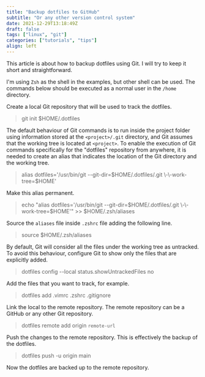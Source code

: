 ```yaml
---
title: "Backup dotfiles to GitHub"
subtitle: "Or any other version control system"
date: 2021-12-29T13:18:49Z
draft: false
tags: ["linux", "git"]
categories: ["tutorials", "tips"]
align: left
---
```


This article is about how to backup dotfiles using Git. I will try to keep it short and straightforward.

I'm using `Zsh` as the shell in the examples, but other shell can be used. The commands below should be executed as a normal user in the `/home` directory.

Create a local Git repository that will be used to track the dotfiles.
> git init $HOME/.dotfiles

The default behaviour of Git commands is to run inside the project folder using information stored at the `<project>/.git` directory, and Git assumes that the working tree is located at `<project>`. To enable the execution of Git commands specifically for the "dotfiles" repository from anywhere, it is needed to create an alias that indicates the location of the Git directory and the working tree.
> alias dotfiles='/usr/bin/git \-\-git-dir=$HOME/.dotfiles/.git \-\-work-tree=$HOME'

Make this alias permanent.
> echo "alias dotfiles='/usr/bin/git \-\-git-dir=$HOME/.dotfiles/.git \-\-work-tree=$HOME'" >> $HOME/.zsh/aliases

Source the `aliases` file inside `.zshrc` file adding the following line.
> source $HOME/.zsh/aliases

By default, Git will consider all the files under the working tree as untracked. To avoid this behaviour, configure Git to show only the files that are explicitly added.
> dotfiles config \-\-local status.showUntrackedFiles no

Add the files that you want to track, for example.
> dotfiles add .vimrc .zshrc .gitignore

Link the local to the remote repository. The remote repository can be a GitHub or any other Git repository.
> dotfiles remote add origin `remote-url`

Push the changes to the remote repository. This is effectively the backup of the dotfiles.
> dotfiles push -u origin main

Now the dotfiles are backed up to the remote repository.
